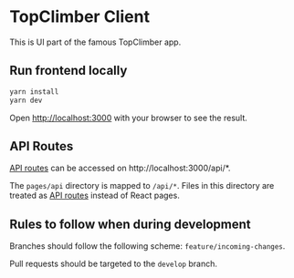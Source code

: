 # TopClimber Client
This is UI part of the famous TopClimber app.

## Run frontend locally 

```bash
yarn install
yarn dev
```

Open [http://localhost:3000](http://localhost:3000) with your browser to see the result.

## API Routes

[API routes](https://nextjs.org/docs/api-routes/introduction) can be accessed on http://localhost:3000/api/*.

The `pages/api` directory is mapped to `/api/*`. Files in this directory are treated as [API routes](https://nextjs.org/docs/api-routes/introduction) instead of React pages.

## Rules to follow when during development

Branches should follow the following scheme: `feature/incoming-changes`.

Pull requests should be targeted to the `develop` branch.